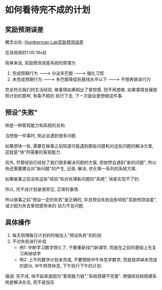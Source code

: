 # 如何看待完不成的计划

## 奖励预测误差
概念出处: [Humberman Lab奖励预测误差](https://www.bilibili.com/video/BV12g4y1S7g6/?spm_id_from=333.788&vd_source=f0597bff9d28f459976cfa5b23ec3128)

在该视频的1:05:18s处

简单来说, 奖励预测误差系统的原理为
1. 完成预期行为 ---> 分泌多巴胺 ---> 强化习惯
2. 未完成预期行为 ---> 多巴胺降低到基线水平以下 ---> 不想再做该行为

完全符合我们的生活经验, 做事情如果超出了掌控感, 则不再想做. 如果事情发展按照计划的那样, 有条不稳的
执行下去, 下一次就会更想做这件事.

## 预设"失败"
快是一种客观能力和系统的总和. 

当想做一件事时, 势必会遇到很多问题. 

如果想快一些, 需要在做事之前知道可能遇到那些问题和对这些问题的解决方案, 这就是"快"所需要的客观能力.

另外, 尽管经验已经给了我们很多解决问题的方案, 但依然会遇到"新的问题", 所以快还需要建设对"新问题"的产生,
记录, 解决, 优化等一系列的系统方案.

如果做事之前没有这些"经验"和对处理新问题的"系统", 快是实现不了的.

所以, 完不成计划是很常见, 正常的事情.

所以做事之前"预设一定的失败"是正确的, 并且预设失败会影响到"奖励预测误差", 减少因为失去掌控感带来的
动力不足问题.

## 具体操作
1. 每天梳理每日计划的时候加入"预设失败"的阶段
2. 不对失败进行补偿
   - 例1: 中断学习数学很久了, 不要重新找门新课学, 而是在之前的基础上先复习再继续学
   - 例2: 上午的数学计划未完成, 不要牺牲中午休息学数学, 而是放弃掉未完成的部分, 中午照常休息, 下午执行下午的计划.

强调: 完不成, 快不起来是因为"客观能力弱","系统搭建不完善". 增强经验和搭建系统是解决办法, 而不是加压
